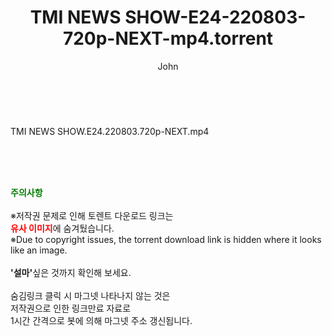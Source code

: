 ﻿---
layout: post
title:  "TMI NEWS SHOW-E24-220803-720p-NEXT-mp4.torrent"
author: John
categories: [ 방송/음악 ]
tags: [  ]
image:  
description: "TMI NEWS SHOW-E24-220803-720p-NEXT-mp4 torrent 정보 공유"
toc: true
toc_sticky: true
---

<br>
<div class="view-img">
<a class="view_image" href="https://torrentmobile59.com/bbs/view_image.php?fn=%2Fdata%2Ffile%2Fmusic%2F3735182707_ekZATYHI_ba47831fbca55b1a826ed8dae09711dc34773652.jpg" target="_blank"><img alt="" class="img-tag" content="https://torrentmobile59.com/data/file/music/3735182707_ekZATYHI_ba47831fbca55b1a826ed8dae09711dc34773652.jpg" itemprop="image" src="https://torrentmobile59.com/data/file/music/3735182707_ekZATYHI_ba47831fbca55b1a826ed8dae09711dc34773652.jpg"/></a></div><div class="view-content" itemprop="description">
<p>TMI NEWS SHOW.E24.220803.720p-NEXT.mp4<br/></p> </div>
    
<br><br><br>
<p data-ke-size="size16"><b><span style="color: green;">주의사항</span></b><br /><br />※저작권 문제로 인해 토렌트 다운로드 링크는<br /><b><span style="color: red;">유사 이미지</span></b>에 숨겨뒀습니다.<br />※Due to copyright issues, the torrent download link is hidden where it looks like an image.<br /><br /><b>'설마'</b>싶은 것까지 확인해 보세요.<br /><br />숨김링크 클릭 시 마그넷 나타나지 않는 것은<br />저작권으로 인한 링크만료 자료로<br />1시간 간격으로 봇에 의해 마그넷 주소 갱신됩니다.</p>
